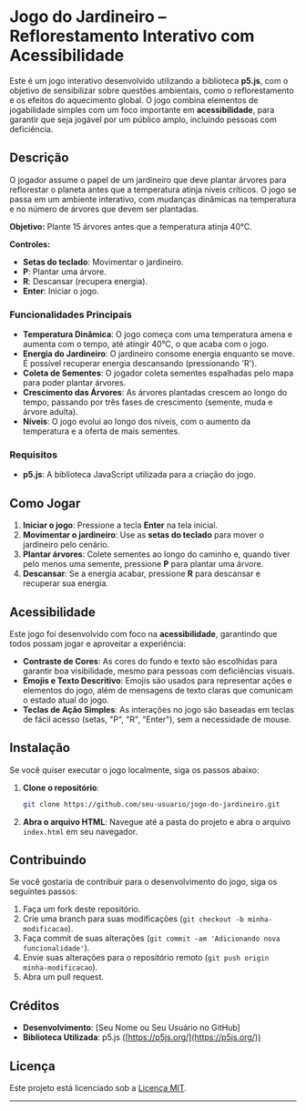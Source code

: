 

# Jogo do Jardineiro – Reflorestamento Interativo com Acessibilidade

Este é um jogo interativo desenvolvido utilizando a biblioteca **p5.js**, com o objetivo de sensibilizar sobre questões ambientais, como o reflorestamento e os efeitos do aquecimento global. O jogo combina elementos de jogabilidade simples com um foco importante em **acessibilidade**, para garantir que seja jogável por um público amplo, incluindo pessoas com deficiência.

## Descrição

O jogador assume o papel de um jardineiro que deve plantar árvores para reflorestar o planeta antes que a temperatura atinja níveis críticos. O jogo se passa em um ambiente interativo, com mudanças dinâmicas na temperatura e no número de árvores que devem ser plantadas.

**Objetivo:** Plante 15 árvores antes que a temperatura atinja 40°C.

**Controles:**

* **Setas do teclado**: Movimentar o jardineiro.
* **P**: Plantar uma árvore.
* **R**: Descansar (recupera energia).
* **Enter**: Iniciar o jogo.

### Funcionalidades Principais

* **Temperatura Dinâmica**: O jogo começa com uma temperatura amena e aumenta com o tempo, até atingir 40°C, o que acaba com o jogo.
* **Energia do Jardineiro**: O jardineiro consome energia enquanto se move. É possível recuperar energia descansando (pressionando 'R').
* **Coleta de Sementes**: O jogador coleta sementes espalhadas pelo mapa para poder plantar árvores.
* **Crescimento das Árvores**: As árvores plantadas crescem ao longo do tempo, passando por três fases de crescimento (semente, muda e árvore adulta).
* **Níveis**: O jogo evolui ao longo dos níveis, com o aumento da temperatura e a oferta de mais sementes.

### Requisitos

* **p5.js**: A biblioteca JavaScript utilizada para a criação do jogo.

## Como Jogar

1. **Iniciar o jogo**: Pressione a tecla **Enter** na tela inicial.
2. **Movimentar o jardineiro**: Use as **setas do teclado** para mover o jardineiro pelo cenário.
3. **Plantar árvores**: Colete sementes ao longo do caminho e, quando tiver pelo menos uma semente, pressione **P** para plantar uma árvore.
4. **Descansar**: Se a energia acabar, pressione **R** para descansar e recuperar sua energia.

## Acessibilidade

Este jogo foi desenvolvido com foco na **acessibilidade**, garantindo que todos possam jogar e aproveitar a experiência:

* **Contraste de Cores**: As cores do fundo e texto são escolhidas para garantir boa visibilidade, mesmo para pessoas com deficiências visuais.
* **Emojis e Texto Descritivo**: Emojis são usados para representar ações e elementos do jogo, além de mensagens de texto claras que comunicam o estado atual do jogo.
* **Teclas de Ação Simples**: As interações no jogo são baseadas em teclas de fácil acesso (setas, "P", "R", "Enter"), sem a necessidade de mouse.

## Instalação

Se você quiser executar o jogo localmente, siga os passos abaixo:

1. **Clone o repositório**:

   ```bash
   git clone https://github.com/seu-usuario/jogo-do-jardineiro.git
   ```

2. **Abra o arquivo HTML**: Navegue até a pasta do projeto e abra o arquivo `index.html` em seu navegador.

## Contribuindo

Se você gostaria de contribuir para o desenvolvimento do jogo, siga os seguintes passos:

1. Faça um fork deste repositório.
2. Crie uma branch para suas modificações (`git checkout -b minha-modificacao`).
3. Faça commit de suas alterações (`git commit -am 'Adicionando nova funcionalidade'`).
4. Envie suas alterações para o repositório remoto (`git push origin minha-modificacao`).
5. Abra um pull request.

## Créditos

* **Desenvolvimento**: \[Seu Nome ou Seu Usuário no GitHub]
* **Biblioteca Utilizada**: p5.js ([https://p5js.org/](https://p5js.org/))

## Licença

Este projeto está licenciado sob a [Licença MIT](LICENSE).

---


